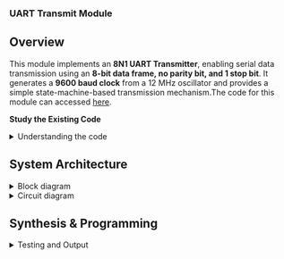 
### UART Transmit Module

## Overview
This module implements an **8N1 UART Transmitter**, enabling serial data transmission using an **8-bit data frame, no parity bit, and 1 stop bit**. It generates a **9600 baud clock** from a 12 MHz oscillator and provides a simple state-machine-based transmission mechanism.The code for this module can accessed [here](https://github.com/Skandakm29/Vsd_squadron_mini_Fpga_3/blob/main/uart_trx.v).


**Study the Existing Code**
<details>
  
<summary> Understanding the code</summary>

### Top Module
The `top` module integrates the UART transmission logic with an internal **12 MHz oscillator** and an **RGB LED driver**.

- **Clock Generation:** Uses an internal oscillator to generate a **9600 Hz clock**.
- **UART Transmission:** Transmits the character `D` continuously.
- **LED Control:** The RGB LEDs toggle based on the internal frequency counter.

### `uart_tx_8n1` Module
The `uart_tx_8n1` module implements a simple **UART transmitter** using a **finite state machine (FSM)** with the following states:

#### **Baud Rate Generator**
The baud rate generator derives a **9600 baud clock** from a **12 MHz input clock** using a counter-based approach.

- A **counter** increments on every rising edge of the **12 MHz clock**.
- When the counter reaches **1249**, it resets and toggles the **baud clock enable** signal.
- This effectively generates a **9600 Hz clock**.
#### **State Machine States**

- **IDLE STATE (STATE_IDLE)**
  - If senddata = 1 and the state is STATE_IDLE, it:
  - Moves to the **STATE_STARTTX** state.
  - Loads txbyte (**8-bit data to transmit**) into buf_tx.
  - Clears txdone (**indicates transmission is ongoing**).

  - Otherwise, if still in **STATE_IDLE**, it:
  - Keeps txbit **high (1)** because **UART idles at high**.
  - Ensures txdone remains **low (0)**.

- **Start Bit Transmission (STATE_STARTTX)**
  - Once in **STATE_STARTTX**, it:
  - Sets txbit **low (0)** (**start bit** in UART communication).
  - Moves to **STATE_TXING** to transmit data bits.

- **Sending Data Bits (STATE_TXING)**
  - If state == STATE_TXING and bits_sent < 8, it:
  - Sends the **Least Significant Bit (LSB) of buf_tx**.
  - Shifts buf_tx right (>> 1).
  - Increments bits_sent.

- **Stp Bit Transmission (STATE_TXDONE)**
  - After **8 data bits** are transmitted, it:
  - Sends the **stop bit (1)**.
  - Resets bits_sent to 0.
  - Moves to **STATE_TXDONE**.

- **Transmission Complete (STATE_TXDONE → STATE_IDLE)**
  - In **STATE_TXDONE**, it:
  - Sets txdone = 1 (**indicates transmission complete**).
  - Returns to **STATE_IDLE**.
</details>

## **System Architecture** 

<details>

<summary> Block diagram</summary>

  ![Block diagram](https://github.com/user-attachments/assets/9c0cb07d-d1c9-4dab-aaeb-d002b9b3e716)


</details>

<details>
  <summary> Circuit diagram</summary>

  ![Circuit diagram](https://github.com/user-attachments/assets/d52e18ef-c421-4163-a42b-85cfb44e8397)

</details>

## **Synthesis & Programming** 
<details>
  <summary>Testing and Output</summary>

## **Clone & Setup Repository**
```bash
git clone https://github.com/Skandakm29/Vsd_squadron_mini_Fpga_3.git
cd "Vsd_squadron_mini_Fpga_3"
```

###  Build the Bitstream
```bash
make build
```
 Generates top.bin for the FPGA.

###  **Flash to FPGA**
```bash
sudo make flash
```
Uploads the bitstream to the FPGA.
### **UART Testing**
```bash
sudo make terminal
```

